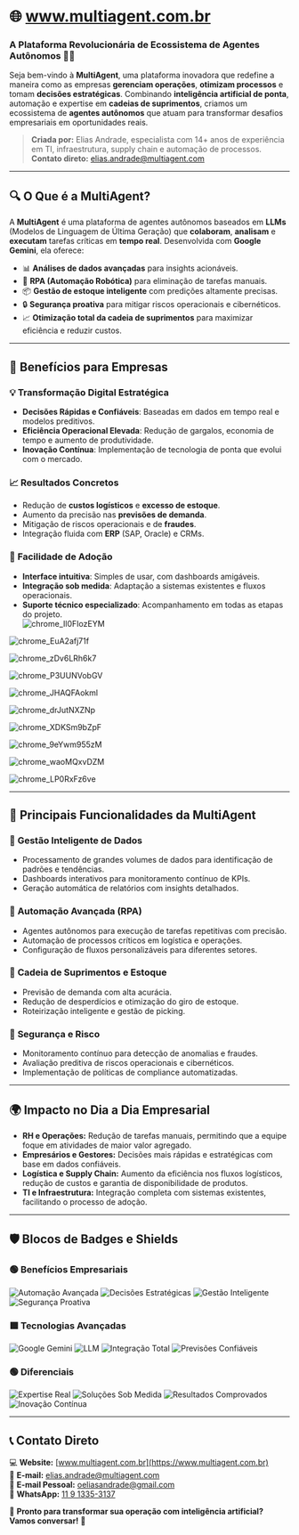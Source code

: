 # 🌐 **www.multiagent.com.br**  
### **A Plataforma Revolucionária de Ecossistema de Agentes Autônomos** 🚀🤖  

Seja bem-vindo à **MultiAgent**, uma plataforma inovadora que redefine a maneira como as empresas **gerenciam operações**, **otimizam processos** e tomam **decisões estratégicas**. Combinando **inteligência artificial de ponta**, automação e expertise em **cadeias de suprimentos**, criamos um ecossistema de **agentes autônomos** que atuam para transformar desafios empresariais em oportunidades reais.  

> **Criada por:** Elias Andrade, especialista com 14+ anos de experiência em TI, infraestrutura, supply chain e automação de processos.  
> **Contato direto:** [elias.andrade@multiagent.com](mailto:elias.andrade@multiagent.com)  

---

## 🔍 **O Que é a MultiAgent?**  

A **MultiAgent** é uma plataforma de agentes autônomos baseados em **LLMs** (Modelos de Linguagem de Última Geração) que **colaboram**, **analisam** e **executam** tarefas críticas em **tempo real**. Desenvolvida com **Google Gemini**, ela oferece:  

- 📊 **Análises de dados avançadas** para insights acionáveis.  
- 🤖 **RPA (Automação Robótica)** para eliminação de tarefas manuais.  
- 📦 **Gestão de estoque inteligente** com predições altamente precisas.  
- 🔒 **Segurança proativa** para mitigar riscos operacionais e cibernéticos.  
- 📈 **Otimização total da cadeia de suprimentos** para maximizar eficiência e reduzir custos.  

---

## 🌟 **Benefícios para Empresas**  

### 💡 **Transformação Digital Estratégica**  
- **Decisões Rápidas e Confiáveis**: Baseadas em dados em tempo real e modelos preditivos.  
- **Eficiência Operacional Elevada**: Redução de gargalos, economia de tempo e aumento de produtividade.  
- **Inovação Contínua**: Implementação de tecnologia de ponta que evolui com o mercado.  

### 📈 **Resultados Concretos**  
- Redução de **custos logísticos** e **excesso de estoque**.  
- Aumento da precisão nas **previsões de demanda**.  
- Mitigação de riscos operacionais e de **fraudes**.  
- Integração fluida com **ERP** (SAP, Oracle) e CRMs.  

### 🤝 **Facilidade de Adoção**  
- **Interface intuitiva**: Simples de usar, com dashboards amigáveis.  
- **Integração sob medida**: Adaptação a sistemas existentes e fluxos operacionais.  
- **Suporte técnico especializado**: Acompanhamento em todas as etapas do projeto.  
![chrome_Il0FIozEYM](https://github.com/user-attachments/assets/50d6c3b2-3688-4439-becc-e3db8b917f91)

![chrome_EuA2afj71f](https://github.com/user-attachments/assets/7cf82158-cada-4f88-932f-7eefbfb3dd50)

![chrome_zDv6LRh6k7](https://github.com/user-attachments/assets/0d6013f5-6cd4-4e19-8476-ca8ce64c35d7)

![chrome_P3UUNVobGV](https://github.com/user-attachments/assets/7f2946f4-0b83-4b3f-bfa6-6ec62f77c7ac)

![chrome_JHAQFAokml](https://github.com/user-attachments/assets/77a6fa23-482b-44fb-be53-8802d9400827)

![chrome_drJutNXZNp](https://github.com/user-attachments/assets/20289eb4-14a5-407d-92c7-5ea7c4723d1c)

![chrome_XDKSm9bZpF](https://github.com/user-attachments/assets/7e69d8e4-8611-4e6f-92fc-e72cf737210a)

![chrome_9eYwm955zM](https://github.com/user-attachments/assets/422ac788-cb1f-46f6-b4b4-a6b0f26b3c83)

![chrome_waoMQxvDZM](https://github.com/user-attachments/assets/7350006d-e52e-4bb3-9f8f-b1b70753eeb6)

![chrome_LP0RxFz6ve](https://github.com/user-attachments/assets/772fa761-2882-4709-ae53-7c5b812b16fd)

---

## 🧠 **Principais Funcionalidades da MultiAgent**  

### 🔹 **Gestão Inteligente de Dados**  
- Processamento de grandes volumes de dados para identificação de padrões e tendências.  
- Dashboards interativos para monitoramento contínuo de KPIs.  
- Geração automática de relatórios com insights detalhados.  

### 🔹 **Automação Avançada (RPA)**  
- Agentes autônomos para execução de tarefas repetitivas com precisão.  
- Automação de processos críticos em logística e operações.  
- Configuração de fluxos personalizáveis para diferentes setores.  

### 🔹 **Cadeia de Suprimentos e Estoque**  
- Previsão de demanda com alta acurácia.  
- Redução de desperdícios e otimização do giro de estoque.  
- Roteirização inteligente e gestão de picking.  

### 🔹 **Segurança e Risco**  
- Monitoramento contínuo para detecção de anomalias e fraudes.  
- Avaliação preditiva de riscos operacionais e cibernéticos.  
- Implementação de políticas de compliance automatizadas.  

---

## 🌍 **Impacto no Dia a Dia Empresarial**  

- **RH e Operações:** Redução de tarefas manuais, permitindo que a equipe foque em atividades de maior valor agregado.  
- **Empresários e Gestores:** Decisões mais rápidas e estratégicas com base em dados confiáveis.  
- **Logística e Supply Chain:** Aumento da eficiência nos fluxos logísticos, redução de custos e garantia de disponibilidade de produtos.  
- **TI e Infraestrutura:** Integração completa com sistemas existentes, facilitando o processo de adoção.  

---

## 🛡️ **Blocos de Badges e Shields**  

### 🟢 **Benefícios Empresariais**
![Automação Avançada](https://img.shields.io/badge/Automação%20Avançada-🟢%20eficiência-brightgreen)
![Decisões Estratégicas](https://img.shields.io/badge/Decisões%20Estratégicas-🎯%20precisão-brightgreen)
![Gestão Inteligente](https://img.shields.io/badge/Gestão%20Inteligente-📊%20controle-brightgreen)
![Segurança Proativa](https://img.shields.io/badge/Segurança%20Proativa-🔒%20confiabilidade-brightgreen)

### 🟩 **Tecnologias Avançadas**
![Google Gemini](https://img.shields.io/badge/Google%20Gemini-🌌%20inovação-darkgreen)
![LLM](https://img.shields.io/badge/Modelos%20de%20Linguagem-🧠%20precisão-darkgreen)
![Integração Total](https://img.shields.io/badge/Integração%20ERP%20&%20CRM-🔧%20compatibilidade-darkgreen)
![Previsões Confiáveis](https://img.shields.io/badge/Previsões%20Confiáveis-📈%20assertividade-darkgreen)

### 🟢 **Diferenciais**
![Expertise Real](https://img.shields.io/badge/Expertise%20em%20TI%20e%20Suprimentos-💼%20prático-brightgreen)
![Soluções Sob Medida](https://img.shields.io/badge/Soluções%20Sob%20Medida-🛠️%20flexibilidade-brightgreen)
![Resultados Comprovados](https://img.shields.io/badge/Resultados%20Comprovados-✅%20eficácia-brightgreen)
![Inovação Contínua](https://img.shields.io/badge/Inovação%20Contínua-🚀%20evolução-brightgreen)

---

## 📞 **Contato Direto**  

💻 **Website:** [www.multiagent.com.br](https://www.multiagent.com.br)  
📧 **E-mail:** [elias.andrade@multiagent.com](mailto:elias.andrade@multiagent.com)  
📧 **E-mail Pessoal:** [oeliasandrade@gmail.com](mailto:oeliasandrade@gmail.com)  
📱 **WhatsApp:** [11 9 1335-3137](https://wa.me/55119913353137)  

🤝 **Pronto para transformar sua operação com inteligência artificial? Vamos conversar!** 🚀  
